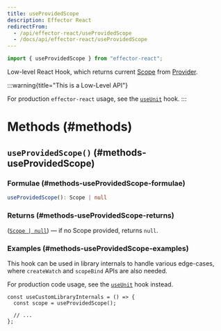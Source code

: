 ```yaml
---
title: useProvidedScope
description: Effector React
redirectFrom:
  - /api/effector-react/useProvidedScope
  - /docs/api/effector-react/useProvidedScope
---
```


```ts
import { useProvidedScope } from "effector-react";
```

Low-level React Hook, which returns current [Scope](/api/effector/Scope) from [Provider](/api/effector-react/Provider).

:::warning{title="This is a Low-Level API"}

For production `effector-react` usage, see the [`useUnit`](/api/effector-react/useUnit) hook.
:::

# Methods (#methods)

## `useProvidedScope()` (#methods-useProvidedScope)

### Formulae (#methods-useProvidedScope-formulae)

```ts
useProvidedScope(): Scope | null
```

### Returns (#methods-useProvidedScope-returns)

([`Scope | null`](/api/effector/Scope)) — if no Scope provided, returns `null`.

### Examples (#methods-useProvidedScope-examples)

This hook can be used in library internals to handle various edge-cases, where `createWatch` and `scopeBind` APIs are also needed.

For production code usage, see the [`useUnit`](/api/effector-react/useUnit) hook instead.

```tsx
const useCustomLibraryInternals = () => {
  const scope = useProvidedScope();

  // ...
};
```
